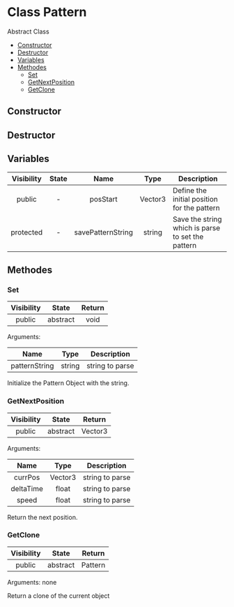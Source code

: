 # Class Pattern

Abstract Class

- [Constructor](#constructor)
- [Destructor](#destructor)
- [Variables](#variables)
- [Methodes](#methodes)
	- [Set](#set)
	- [GetNextPosition](#getnextposition)
	- [GetClone](#getclone)

## Constructor

## Destructor

## Variables

| Visibility | State | Name | Type | Description |
|:----------:|:-----:|:----:|:----:|-------------|
| public | - | posStart | Vector3 | Define the initial position for the pattern |
| protected | - | savePatternString | string | Save the string which is parse to set the pattern |

## Methodes

### Set

| Visibility | State | Return |
|:----------:|:-----:|:------:|
| public | abstract | void |

Arguments:

| Name | Type | Description |
|:----:|:----:|-------------|
| patternString  | string | string to parse |

Initialize the Pattern Object with the string.

### GetNextPosition

| Visibility | State | Return |
|:----------:|:-----:|:------:|
| public | abstract | Vector3 |

Arguments:

| Name | Type | Description |
|:----:|:----:|-------------|
| currPos  | Vector3 | string to parse |
| deltaTime  | float | string to parse |
| speed  | float | string to parse |

Return the next position.

### GetClone

| Visibility | State | Return |
|:----------:|:-----:|:------:|
| public | abstract | Pattern  |

Arguments: none

Return a clone of the current object

